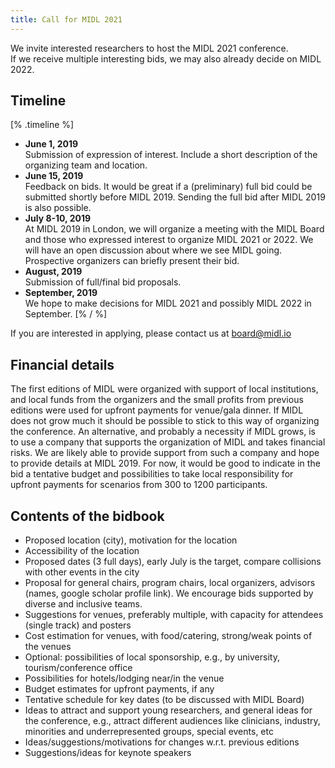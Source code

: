 ```yaml
---
title: Call for MIDL 2021
---
```


We invite interested researchers to host the MIDL 2021 conference.  
If we receive multiple interesting bids, we may also already decide on MIDL 2022.

## Timeline

[% .timeline %]
* **June 1, 2019**  
  Submission of expression of interest. Include a short description of the organizing team and location.
* **June 15, 2019**  
  Feedback on bids. It would be great if a (preliminary) full bid could be submitted shortly before MIDL 2019. Sending the full bid after MIDL 2019 is also possible.  
* **July 8-10, 2019**  
  At MIDL 2019 in London, we will organize a meeting with the MIDL Board and those who expressed interest to organize MIDL 2021 or 2022. We will have an open discussion about where we see MIDL going. Prospective organizers can briefly present their bid.
* **August, 2019**  
  Submission of full/final bid proposals.
* **September, 2019**  
  We hope to make decisions for MIDL 2021 and possibly MIDL 2022 in September.
[% / %]

If you are interested in applying, please contact us at [board@midl.io](mailto:board@midl.io)

## Financial details

The first editions of MIDL were organized with support of local institutions, and local funds from the organizers and
the small profits from previous editions were used for upfront payments for venue/gala dinner. If MIDL does not grow much
it should be possible to stick to this way of organizing the conference. An alternative, and probably a necessity if MIDL
grows, is to use a company that supports the organization of MIDL and takes financial risks. We are likely able to provide
support from such a company and hope to provide details at MIDL 2019. For now, it would be good to indicate in the bid
a tentative budget and possibilities to take local responsibility for upfront payments for scenarios from 300 to 1200
participants.

## Contents of the bidbook

* Proposed location (city), motivation for the location
* Accessibility of the location
* Proposed dates (3 full days), early July is the target, compare collisions with other events in the city
* Proposal for general chairs, program chairs, local organizers, advisors (names, google scholar profile link). We encourage bids supported by diverse and inclusive teams.
* Suggestions for venues, preferably multiple, with capacity for attendees (single track) and posters
* Cost estimation for venues, with food/catering, strong/weak points of the venues
* Optional: possibilities of local sponsorship, e.g., by university, tourism/conference office
* Possibilities for hotels/lodging near/in the venue
* Budget estimates for upfront payments, if any
* Tentative schedule for key dates (to be discussed with MIDL Board)
* Ideas to attract and support young researchers, and general ideas for the conference, e.g., attract different audiences like clinicians, industry, minorities and underrepresented groups, special events, etc
* Ideas/suggestions/motivations for changes w.r.t. previous editions
* Suggestions/ideas for keynote speakers
